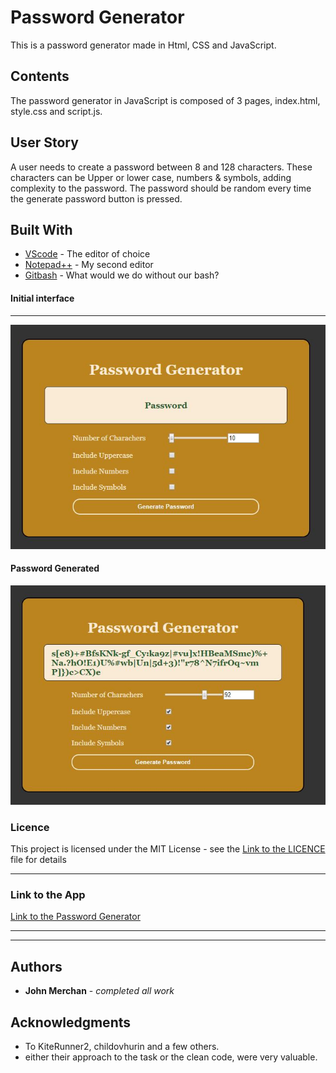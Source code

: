 # Password Generator
This is a password generator made in Html, CSS and JavaScript.

## Contents
<p>
The password generator in JavaScript is composed of 3 pages, index.html, style.css and script.js. 
</p>

## User Story
<p>
A user needs to create a password between 8 and 128 characters. These characters can be Upper or lower case, numbers & symbols, adding complexity to the password. The password should be random every time the generate password button is pressed.
</p>

## Built With

* [VScode](https://code.visualstudio.com/) - The editor of choice
* [Notepad++](https://notepad-plus-plus.org/) - My second editor
* [Gitbash](https://gitforwindows.org/) - What would we do without our bash?

#### Initial interface
<hr>

![image](/app_default.JPG)

#### Password Generated

![image](/password_generated.JPG)


### Licence
<p>
This project is licensed under the MIT License - see the <a href="/LICENCE.md">Link to the LICENCE</a> file for details
<hr>

</p>

### Link to the App
<a href="https://johnnyboysydney.github.io/PasswordGenerator/.">Link to the Password Generator</a><hr>
<hr>

## Authors

* **John Merchan** - *completed all work*

## Acknowledgments

* To KiteRunner2, childovhurin and a few others.
* either their approach to the task or the clean code, were very valuable. 
